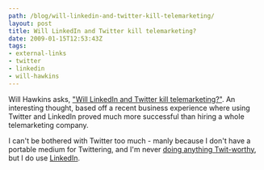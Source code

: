 ```yaml
---
path: /blog/will-linkedin-and-twitter-kill-telemarketing/
layout: post
title: Will LinkedIn and Twitter kill telemarketing?
date: 2009-01-15T12:53:43Z
tags:
- external-links
- twitter
- linkedin
- will-hawkins
---
```


Will Hawkins asks, <a href="http://arryawke.blogspot.com/2009/01/will-linkedin-and-twitter-kill.html" target="_blank">"Will LinkedIn and Twitter kill telemarketing?"</a>. An interesting thought, based off a recent business experience where using Twitter and LinkedIn proved much more successful than hiring a whole telemarketing company.

I can't be bothered with Twitter too much - manly because I don't have a portable medium for Twittering, and I'm never <a href="http://www.penny-arcade.com/comic/2008/4/23/" target="_blank">doing anything Twit-worthy</a>, but I do use <a href="http://www.linkedin.com/in/jamesford" target="_blank">LinkedIn</a>.